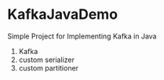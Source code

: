 # KafkaJavaDemo
Simple Project for Implementing Kafka in Java
1. Kafka
2. custom serializer
3. custom partitioner
